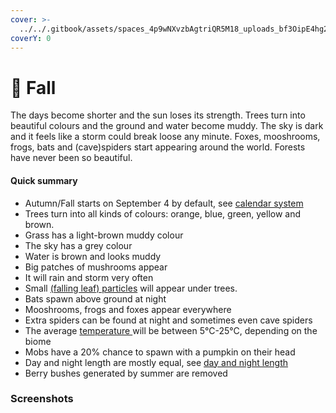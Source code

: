 ```yaml
---
cover: >-
  ../../.gitbook/assets/spaces_4p9wNXvzbAgtriQR5M18_uploads_bf3OipE4hg2svW2ZU60P_2022-02-23_12.webp
coverY: 0
---
```


# 🍁 Fall

The days become shorter and the sun loses its strength. Trees turn into beautiful colours and the ground and water become muddy. The sky is dark and it feels like a storm could break loose any minute. Foxes, mooshrooms, frogs, bats and (cave)spiders start appearing around the world. Forests have never been so beautiful.

#### Quick summary <a href="#quick-summary" id="quick-summary"></a>

* Autumn/Fall starts on September 4 by default, see [calendar system](file:///calendar/calendar-system)​
* Trees turn into all kinds of colours: orange, blue, green, yellow and brown.
* Grass has a light-brown muddy colour
* The sky has a grey colour
* Water is brown and looks muddy
* Big patches of mushrooms appear
* It will rain and storm very often
* Small [(falling leaf) particles](file:///seasons/particles#falling-leaf-particles) will appear under trees.
* Bats spawn above ground at night
* Mooshrooms, frogs and foxes appear everywhere
* Extra spiders can be found at night and sometimes even cave spiders
* The average [temperature ](file:///temperature/modifiers)will be between 5°C-25°C, depending on the biome
* Mobs have a 20% chance to spawn with a pumpkin on their head
* Day and night length are mostly equal, see [day and night length](file:///calendar/day-and-night-length)​
* Berry bushes generated by summer are removed

### Screenshots



<figure><img src="https://2775637040-files.gitbook.io/~/files/v0/b/gitbook-x-prod.appspot.com/o/spaces%2F4p9wNXvzbAgtriQR5M18%2Fuploads%2FcmSycnVbB647DeAkIYa4%2Ffall.png?alt=media&#x26;token=6e38852d-d356-4364-9615-9cf5cb83864b" alt=""><figcaption></figcaption></figure>

<figure><img src="https://2775637040-files.gitbook.io/~/files/v0/b/gitbook-x-prod.appspot.com/o/spaces%2F4p9wNXvzbAgtriQR5M18%2Fuploads%2Fbf3OipE4hg2svW2ZU60P%2F2022-02-23_12.35.13.png?alt=media&#x26;token=3eadda7a-8be0-4644-a9bf-f0aa6d990411" alt=""><figcaption></figcaption></figure>

<figure><img src="https://2775637040-files.gitbook.io/~/files/v0/b/gitbook-x-prod.appspot.com/o/spaces%2F4p9wNXvzbAgtriQR5M18%2Fuploads%2FoskiHxSS2QT7ov5y5Rbm%2F2022-02-23_12.36.30.png?alt=media&#x26;token=f6f0eafa-433b-4a4f-90de-07a45b475b7f" alt=""><figcaption></figcaption></figure>

<figure><img src="https://2775637040-files.gitbook.io/~/files/v0/b/gitbook-x-prod.appspot.com/o/spaces%2F4p9wNXvzbAgtriQR5M18%2Fuploads%2FjX0pMSGl8LhJNCqMfZVt%2F2022-02-23_12.36.49.png?alt=media&#x26;token=c2507316-f882-4f24-9997-13c31ab26bfb" alt=""><figcaption></figcaption></figure>

<figure><img src="https://2775637040-files.gitbook.io/~/files/v0/b/gitbook-x-prod.appspot.com/o/spaces%2F4p9wNXvzbAgtriQR5M18%2Fuploads%2F2TDiM5OEomqecrdJBOn7%2F2022-02-23_12.38.05.png?alt=media&#x26;token=a1e37122-b6a3-4de1-86ac-1764067ed986" alt=""><figcaption></figcaption></figure>

<figure><img src="https://2775637040-files.gitbook.io/~/files/v0/b/gitbook-x-prod.appspot.com/o/spaces%2F4p9wNXvzbAgtriQR5M18%2Fuploads%2FPa2jgVTI4hVDGM4zpbTd%2F2022-02-23_12.38.22.png?alt=media&#x26;token=f5f0b632-b7f6-4dd6-ac1e-f1d67793bbd9" alt=""><figcaption></figcaption></figure>
